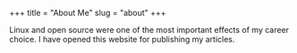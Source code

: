 +++
title = "About Me"
slug = "about"
+++

Linux and open source were one of the most important effects of my career choice.
I have opened this website for publishing my articles. 